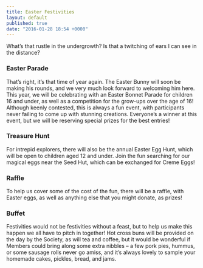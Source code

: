 ```yaml
---
title: Easter Festivities
layout: default
published: true
date: "2016-01-28 18:54 +0000"
---
```


What’s that rustle in the undergrowth? Is that a twitching of ears I can see in the distance?

### Easter Parade

That’s right, it’s that time of year again. The Easter Bunny will soon be making his rounds, and we very much look forward to welcoming him here. This year, we will be celebrating with an Easter Bonnet Parade for children 16 and under, as well as a competition for the grow-ups over the age of 16! Although keenly contested, this is always a fun event, with participants never failing to come up with stunning creations. Everyone’s a winner at this event, but we will be reserving special prizes for the best entries!

### Treasure Hunt

For intrepid explorers, there will also be the annual Easter Egg Hunt, which will be open to children aged 12 and under. Join the fun searching for our magical eggs near the Seed Hut, which can be exchanged for Creme Eggs!

### Raffle

To help us cover some of the cost of the fun, there will be a raffle, with Easter eggs, as well as anything else that you might donate, as prizes!

### Buffet

Festivities would not be festivities without a feast, but to help us make this happen we all have to pitch in together! Hot cross buns will be provided on the day by the Society, as will tea and coffee, but it would be wonderful if Members could bring along some extra nibbles – a few pork pies, hummus, or some sausage rolls never go amiss, and it’s always lovely to sample your homemade cakes, pickles, bread, and jams.